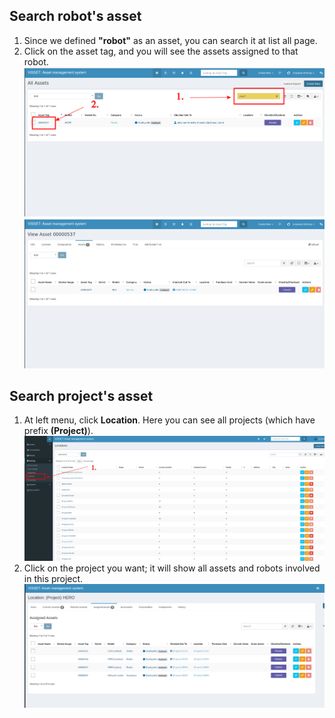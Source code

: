 ## Search robot's asset
1. Since we defined **"robot"** as an asset, you can search it at list all page.
2. Click on the asset tag, and you will see the assets assigned to that robot.
![](img/list_robot1.png)
![](img/list_robot2.png)

## Search project's asset
1. At left menu, click **Location**. Here you can see all projects (which have prefix **(Project)**).
![](img/list_pro1.png)
2. Click on the project you want; it will show all assets and robots involved in this project.
![](img/list_pro2.png)